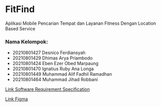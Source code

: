 # FitFind
Aplikasi Mobile Pencarian Tempat dan Layanan Fitness Dengan Location Based Service

### Nama Kelompok:
- 20210801427 Desnico Ferdiansyah
- 20210801429 Dhimas Arya Priambodo
- 20210801424 Eben Ezer Obed Marpaung
- 20210801470 Ignatius Ruby Ana Longa
- 20210801449 Muhammad Alif Fadhil Ramadhan
- 20210801464 Muhammad Jihad Robbani

[Link Software Requirement Specification](https://docs.google.com/document/d/1OsaorEn6aEEJCvjJOzZ1dYWOOejahBhm2RTzbl23t9M/edit?usp=sharing)

[Link Figma](https://www.figma.com/design/quQKRJg3Oglg8xVXj7C9xM/PAM-FitFind?node-id=44-2322&t=RQfkvbHxkt3fZCMM-1)

